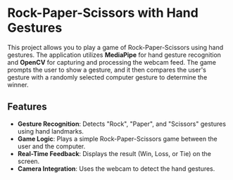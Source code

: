 # Rock-Paper-Scissors with Hand Gestures

This project allows you to play a game of Rock-Paper-Scissors using hand gestures. The application utilizes **MediaPipe** for hand gesture recognition and **OpenCV** for capturing and processing the webcam feed. The game prompts the user to show a gesture, and it then compares the user's gesture with a randomly selected computer gesture to determine the winner.

## Features

- **Gesture Recognition**: Detects "Rock", "Paper", and "Scissors" gestures using hand landmarks.
- **Game Logic**: Plays a simple Rock-Paper-Scissors game between the user and the computer.
- **Real-Time Feedback**: Displays the result (Win, Loss, or Tie) on the screen.
- **Camera Integration**: Uses the webcam to detect the hand gestures.
